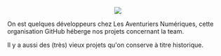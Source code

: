 <p align="center">
  <picture>
    <source media="(prefers-color-scheme: dark)" srcset="https://team-lan.org/images/logo_full_dark.png">
    <img src="https://team-lan.org/images/logo_full_light.png">
  </picture>
</p>

On est quelques développeurs chez Les Aventuriers Numériques, cette organisation GitHub héberge nos projets concernant la team.

Il y a aussi des (très) vieux projets qu'on conserve à titre historique.
